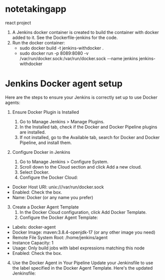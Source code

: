 # notetakingapp
react project

1. A Jenkins docker container is created to build the container with docker added to it.  See the Dockerfile-jenkins for the code.
2. Run the docker container:
   * sudo docker build -t jenkins-withdocker .
   * sudo docker run -p 8089:8080 -v /var/run/docker.sock:/var/run/docker.sock --name jenkins jenkins-withdocker
   
# Jenkins Docker agent setup
Here are the steps to ensure your Jenkins is correctly set up to use Docker agents:

1. Ensure Docker Plugin is Installed
    1.	Go to Manage Jenkins > Manage Plugins.
    2.	In the Installed tab, check if the Docker and Docker Pipeline plugins are installed.
    3.	If not installed, go to the Available tab, search for Docker and Docker Pipeline, and install them.

2. Configure Docker in Jenkins
    1.	Go to Manage Jenkins > Configure System.
    2.	Scroll down to the Cloud section and click Add a new cloud.
    3.	Select Docker.
    4.	Configure the Docker Cloud:
       
*	Docker Host URI: unix:///var/run/docker.sock
*	Enabled: Check the box.
*	Name: Docker (or any name you prefer)

3. Create a Docker Agent Template
    1.	In the Docker Cloud configuration, click Add Docker Template.
    2.	Configure the Docker Agent Template:

*	Labels: docker-agent
*	Docker Image: maven:3.8.4-openjdk-17 (or any other image you need)
*	Remote File System Root: /home/jenkins/agent
*	Instance Capacity: 1
*	Usage: Only build jobs with label expressions matching this node
*	Enabled: Check the box.

4. Use the Docker Agent in Your Pipeline
Update your Jenkinsfile to use the label specified in the Docker Agent Template. Here's the updated Jenkinsfile:


